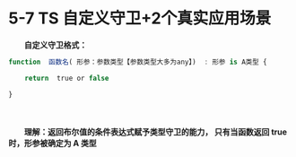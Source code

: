 # 5-7 TS 自定义守卫+2个真实应用场景

　　**自定义守卫格式：**

```ts
function  函数名( 形参：参数类型【参数类型大多为any】)  : 形参 is A类型 {

    return  true or false

}

```

　　

　　**理解：返回布尔值的条件表达式赋予类型守卫的能力， 只有当函数返回 true 时，形参被确定为 A 类型**
